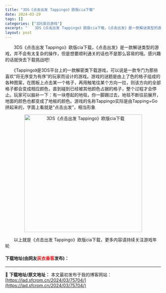 ```yaml
---
title: "3DS《点击出发 Tappingo》欧版cia下载"
date: 2024-03-29
tags: []
categories: ["3DS英日游戏"]
excerpt: "　　3DS《点击出发 Tappingo》欧版cia下载，《点击出发》是一款解谜类型的游戏，并不会有太复杂的操作，但是想要顺利通关的话也不是那么容易的哦。感兴趣的话就快去下载挑战吧! 　　《Tappingo》是3DS平台上的一款解密类下载游戏，可以说是一款专门为那些喜欢&ldquo;将无序变为有序&amp;r&hellip;"
layout: post
---
```


 <p>　　3DS《点击出发 Tappingo》欧版cia下载，《点击出发》是一款解谜类型的游戏，并不会有太复杂的操作，但是想要顺利通关的话也不是那么容易的哦。感兴趣的话就快去下载挑战吧!</p> <p>　　《Tappingo》是3DS平台上的一款解密类下载游戏，可以说是一款专门为那些喜欢&ldquo;将无序变为有序&rdquo;的玩家而设计的游戏。游戏的谜题是由上了色的格子组成的各种图案，在图板上点击某一个格子，再用触笔往某个方向一拉，则该方向的全部格子都会变成相应颜色，直到碰到已经被其他颜色占据的格子，整个过程才会停止。玩家可以脑补一下：有一块卷起的地毯，你一脚踢过去，地毯不断往前展开，地面的颜色也都变成了地板的颜色。游戏的名称Tappingo实际是由Tapping+Go拼起来的，字面上看就是&ldquo;点击出发&rdquo;，相当形象</p> <p align="center"><img align="" border="0" src="https://lad.sfcrom.cn/wp-content/uploads/2024/03/20240329_6606346cc62d4.jpg" width="381" alt="3DS《点击出发 Tappingo》欧版cia下载" /></p> <p>　　以上就是《点击出发 Tappingo》欧版cia下载，更多内容请持续关注游戏年轮</p> <p><h4>下载地址(由网友<font color="red">灰衣香客</font>发布)：</h4></p> 

---
📖 **下载地址/原文地址：** 本文最初发布于我的博客网站：[https://lad.sfcrom.cn/2024/03/75704/](https://lad.sfcrom.cn/2024/03/75704/)
